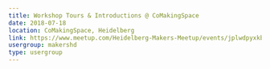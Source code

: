 ```yaml
---
title: Workshop Tours & Introductions @ CoMakingSpace
date: 2018-07-18
location: CoMakingSpace, Heidelberg
link: https://www.meetup.com/Heidelberg-Makers-Meetup/events/jplwdpyxkbxb/
usergroup: makershd
type: usergroup
---
```

